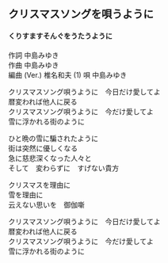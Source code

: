 ## クリスマスソングを唄うように
#### くりすますそんぐをうたうように

作詞        中島みゆき  
作曲        中島みゆき  
編曲 (Ver.) 椎名和夫 (1)
唄          中島みゆき  


クリスマスソング唄うように　今日だけ愛してよ   
暦変われば他人に戻る   
クリスマスソング唄うように　今だけ愛してよ   
雪に浮かれる街のように   
   
ひと晩の雪に騙されたように   
街は突然に優しくなる   
急に慈悲深くなった人々と   
そして　変わらずに　すげない貴方   
   
クリスマスを理由に   
雪を理由に   
云えない思いを　御伽噺   
   
クリスマスソング唄うように　今日だけ愛してよ   
暦変われば他人に戻る   
クリスマスソング唄うように　今だけ愛してよ   
雪に浮かれる街のように   